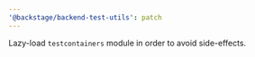 ```yaml
---
'@backstage/backend-test-utils': patch
---
```


Lazy-load `testcontainers` module in order to avoid side-effects.
